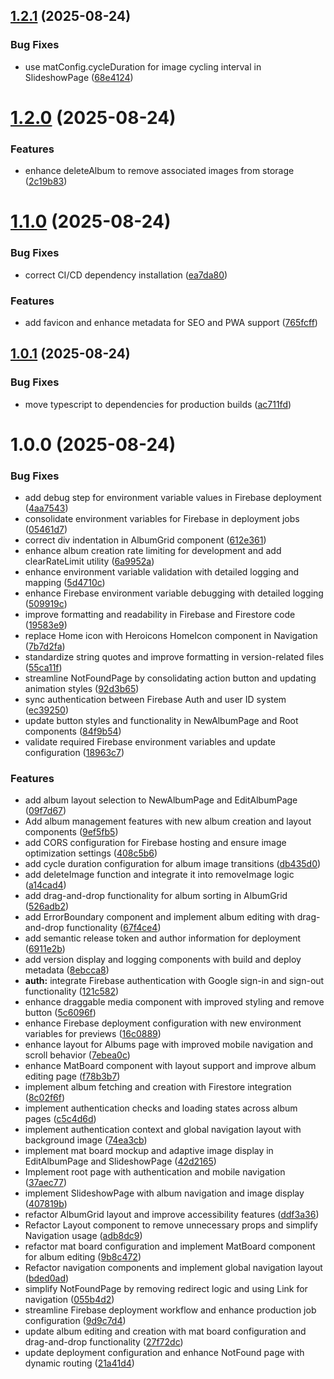 ## [1.2.1](https://github.com/dimitriosdev/chrono-lens/compare/v1.2.0...v1.2.1) (2025-08-24)


### Bug Fixes

* use matConfig.cycleDuration for image cycling interval in SlideshowPage ([68e4124](https://github.com/dimitriosdev/chrono-lens/commit/68e412424d79afaf5eac3ef16deeabc48c9bf00f))

# [1.2.0](https://github.com/dimitriosdev/chrono-lens/compare/v1.1.0...v1.2.0) (2025-08-24)


### Features

* enhance deleteAlbum to remove associated images from storage ([2c19b83](https://github.com/dimitriosdev/chrono-lens/commit/2c19b83102b6c01b344eca0a716baeb8e1ad78f4))

# [1.1.0](https://github.com/dimitriosdev/chrono-lens/compare/v1.0.1...v1.1.0) (2025-08-24)


### Bug Fixes

* correct CI/CD dependency installation ([ea7da80](https://github.com/dimitriosdev/chrono-lens/commit/ea7da80c059989f62f5739a7640bbd79b5855e1e))


### Features

* add favicon and enhance metadata for SEO and PWA support ([765fcff](https://github.com/dimitriosdev/chrono-lens/commit/765fcff069659668a4f374cb1fec3ca0ff4cf739))

## [1.0.1](https://github.com/dimitriosdev/chrono-lens/compare/v1.0.0...v1.0.1) (2025-08-24)


### Bug Fixes

* move typescript to dependencies for production builds ([ac711fd](https://github.com/dimitriosdev/chrono-lens/commit/ac711fdce723dca6602a09e7df3093636985a42d))

# 1.0.0 (2025-08-24)


### Bug Fixes

* add debug step for environment variable values in Firebase deployment ([4aa7543](https://github.com/dimitriosdev/chrono-lens/commit/4aa7543bb7ca137e08057839fe48a08ed2223ded))
* consolidate environment variables for Firebase in deployment jobs ([05461d7](https://github.com/dimitriosdev/chrono-lens/commit/05461d768040fb07155e620081db20df63a67d65))
* correct div indentation in AlbumGrid component ([612e361](https://github.com/dimitriosdev/chrono-lens/commit/612e3610d605dfe5ae70173bf467ba1a2a948980))
* enhance album creation rate limiting for development and add clearRateLimit utility ([6a9952a](https://github.com/dimitriosdev/chrono-lens/commit/6a9952a57822055e4208c48889f7463f738ff85f))
* enhance environment variable validation with detailed logging and mapping ([5d4710c](https://github.com/dimitriosdev/chrono-lens/commit/5d4710c9d01f868f76b59880547122071ebb7476))
* enhance Firebase environment variable debugging with detailed logging ([509919c](https://github.com/dimitriosdev/chrono-lens/commit/509919c65f481a7bc3d94be59d9e586a27b9331c))
* improve formatting and readability in Firebase and Firestore code ([19583e9](https://github.com/dimitriosdev/chrono-lens/commit/19583e9871c8dfbe5bcb5959b317112254c278d9))
* replace Home icon with Heroicons HomeIcon component in Navigation ([7b7d2fa](https://github.com/dimitriosdev/chrono-lens/commit/7b7d2fadb08bebe758ccfc2382a78ecb2e372154))
* standardize string quotes and improve formatting in version-related files ([55ca11f](https://github.com/dimitriosdev/chrono-lens/commit/55ca11f5613fe28de2dfe77dade84fcf8a82e714))
* streamline NotFoundPage by consolidating action button and updating animation styles ([92d3b65](https://github.com/dimitriosdev/chrono-lens/commit/92d3b65c4caba67dbc151ed146e22f8ec810b08e))
* sync authentication between Firebase Auth and user ID system ([ec39250](https://github.com/dimitriosdev/chrono-lens/commit/ec39250475d4ebf358f5af125c063a701e8f79ec))
* update button styles and functionality in NewAlbumPage and Root components ([84f9b54](https://github.com/dimitriosdev/chrono-lens/commit/84f9b54cd6740962beb5c93e633f608076a118c3))
* validate required Firebase environment variables and update configuration ([18963c7](https://github.com/dimitriosdev/chrono-lens/commit/18963c77cd0e8b8535adc7ca298fa4bc337f1e27))


### Features

* add album layout selection to NewAlbumPage and EditAlbumPage ([09f7d67](https://github.com/dimitriosdev/chrono-lens/commit/09f7d67917a0bb0e231107134ed927a8ba6af9a9))
* Add album management features with new album creation and layout components ([9ef5fb5](https://github.com/dimitriosdev/chrono-lens/commit/9ef5fb5a21d7c76c399e270968f277c8d2e5df8c))
* add CORS configuration for Firebase hosting and ensure image optimization settings ([408c5b6](https://github.com/dimitriosdev/chrono-lens/commit/408c5b673507d0a203834590fc8f9608052511b6))
* add cycle duration configuration for album image transitions ([db435d0](https://github.com/dimitriosdev/chrono-lens/commit/db435d0f0da8c592f20fa2cacda02b50740456d0))
* add deleteImage function and integrate it into removeImage logic ([a14cad4](https://github.com/dimitriosdev/chrono-lens/commit/a14cad4e1ed2b348555b58b6229efa3da9f8a820))
* add drag-and-drop functionality for album sorting in AlbumGrid ([526adb2](https://github.com/dimitriosdev/chrono-lens/commit/526adb2d1bd6b40760875bed73a525de81577db0))
* add ErrorBoundary component and implement album editing with drag-and-drop functionality ([67f4ce4](https://github.com/dimitriosdev/chrono-lens/commit/67f4ce445a9614cb9bd6d52ea74681ee7f3d21c7))
* add semantic release token and author information for deployment ([6911e2b](https://github.com/dimitriosdev/chrono-lens/commit/6911e2bbce3f1f30fc52cd78b0a73f0ad194bc12))
* add version display and logging components with build and deploy metadata ([8ebcca8](https://github.com/dimitriosdev/chrono-lens/commit/8ebcca818351e95c351b24ef9dd3734f71958246))
* **auth:** integrate Firebase authentication with Google sign-in and sign-out functionality ([121c582](https://github.com/dimitriosdev/chrono-lens/commit/121c58245f0919963847b0ccde665ec3dffac8b3))
* enhance draggable media component with improved styling and remove button ([5c6096f](https://github.com/dimitriosdev/chrono-lens/commit/5c6096f3963527f3514e3aa97b7e2de38cdaa8aa))
* enhance Firebase deployment configuration with new environment variables for previews ([16c0889](https://github.com/dimitriosdev/chrono-lens/commit/16c08896a2a42ef302f1131ee8aaf926bb03b79b))
* enhance layout for Albums page with improved mobile navigation and scroll behavior ([7ebea0c](https://github.com/dimitriosdev/chrono-lens/commit/7ebea0c6e686e12e8cab164017c9c270c0401bdc))
* enhance MatBoard component with layout support and improve album editing page ([f78b3b7](https://github.com/dimitriosdev/chrono-lens/commit/f78b3b7d8efec6331a6b634e1dc4d1dc79772502))
* implement album fetching and creation with Firestore integration ([8c02f6f](https://github.com/dimitriosdev/chrono-lens/commit/8c02f6f99e869e9499a5c65e70c5a91c31655649))
* implement authentication checks and loading states across album pages ([c5c4d6d](https://github.com/dimitriosdev/chrono-lens/commit/c5c4d6df326204f80626489eab85ad101597d262))
* implement authentication context and global navigation layout with background image ([74ea3cb](https://github.com/dimitriosdev/chrono-lens/commit/74ea3cbcac58d51c40b8cc0cf2ba5c067181966c))
* implement mat board mockup and adaptive image display in EditAlbumPage and SlideshowPage ([42d2165](https://github.com/dimitriosdev/chrono-lens/commit/42d216556c40a28807ca69b3052b058aa5954884))
* Implement root page with authentication and mobile navigation ([37aec77](https://github.com/dimitriosdev/chrono-lens/commit/37aec77b2f4f9abd7390ae4c588510655050656e))
* implement SlideshowPage with album navigation and image display ([407819b](https://github.com/dimitriosdev/chrono-lens/commit/407819bef2a7e789db2704bebaeb1cec5580a057))
* refactor AlbumGrid layout and improve accessibility features ([ddf3a36](https://github.com/dimitriosdev/chrono-lens/commit/ddf3a36fbd341b8c5cde4aab51515dc429fbfc9a))
* Refactor Layout component to remove unnecessary props and simplify Navigation usage ([adb8dc9](https://github.com/dimitriosdev/chrono-lens/commit/adb8dc989ac9884e1ce8c6c62699d26925c04fad))
* refactor mat board configuration and implement MatBoard component for album editing ([9b8c472](https://github.com/dimitriosdev/chrono-lens/commit/9b8c4721fd2269c7ecb54833f3974bc0909a22f7))
* Refactor navigation components and implement global navigation layout ([bded0ad](https://github.com/dimitriosdev/chrono-lens/commit/bded0adeb103f21e0dc5f92d9b47cca71ea6d207))
* simplify NotFoundPage by removing redirect logic and using Link for navigation ([055b4d2](https://github.com/dimitriosdev/chrono-lens/commit/055b4d22066b87c35333ef8a5b1ce2f8e6828111))
* streamline Firebase deployment workflow and enhance production job configuration ([9d9c7d4](https://github.com/dimitriosdev/chrono-lens/commit/9d9c7d4807968781f6fcbbb45b7a6327f09a2da7))
* update album editing and creation with mat board configuration and drag-and-drop functionality ([27f72dc](https://github.com/dimitriosdev/chrono-lens/commit/27f72dced157982e67a9cdfc0089b53979156a7d))
* update deployment configuration and enhance NotFound page with dynamic routing ([21a41d4](https://github.com/dimitriosdev/chrono-lens/commit/21a41d4778fa2e39bfadeed41e4eeedd4212f079))
